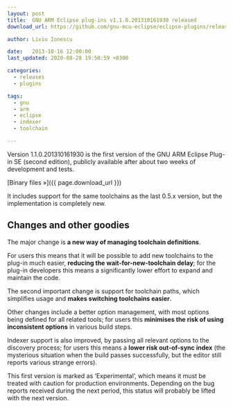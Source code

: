 ```yaml
---
layout: post
title:  GNU ARM Eclipse plug-ins v1.1.0.201310161930 released
download_url: https://github.com/gnu-mcu-eclipse/eclipse-plugins/releases/tag/v1.1.0-201310161930

author: Liviu Ionescu

date:   2013-10-16 12:00:00
last_updated: 2020-08-28 19:50:59 +0300

categories:
  - releases
  - plugins

tags:
  - gnu
  - arm
  - eclipse
  - indexer
  - toolchain

---
```


Version 1.1.0.201310161930 is the first version of the GNU ARM Eclipse Plug-in SE (second edition), publicly available after about two weeks of development and tests.

[Binary files »]({{ page.download_url }})

It includes support for the same toolchains as the last 0.5.x version, but the implementation is completely new.

## Changes and other goodies

The major change is **a new way of managing toolchain definitions**.

For users this means that it will be possible to add new toolchains to the plug-in much easier, **reducing the wait-for-new-toolchain delay**; for the plug-in developers this means a significantly lower effort to expand and maintain the code.

The second important change is support for toolchain paths, which simplifies usage and **makes switching toolchains easier**.

Other changes include a better option management, with most options being defined for all related tools; for users this **minimises the risk of using inconsistent options** in various build steps.

Indexer support is also improved, by passing all relevant options to the discovery process; for users this means a **lower risk out-of-sync index** (the mysterious situation when the build passes successfully, but the editor still reports various strange errors).

This first version is marked as ‘Experimental’, which means it must be treated with caution for production environments. Depending on the bug reports received during the next period, this status will probably be lifted with the next version.
